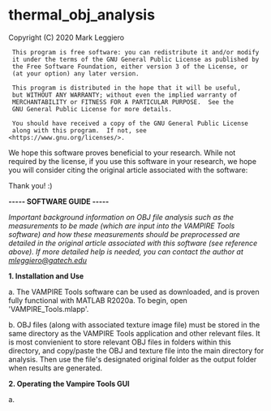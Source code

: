 # thermal_obj_analysis
 Copyright (C) 2020  Mark Leggiero
 
     This program is free software: you can redistribute it and/or modify
     it under the terms of the GNU General Public License as published by
     the Free Software Foundation, either version 3 of the License, or
     (at your option) any later version.
 
     This program is distributed in the hope that it will be useful,
     but WITHOUT ANY WARRANTY; without even the implied warranty of
     MERCHANTABILITY or FITNESS FOR A PARTICULAR PURPOSE.  See the
     GNU General Public License for more details.
 
     You should have received a copy of the GNU General Public License
     along with this program.  If not, see <https://www.gnu.org/licenses/>.
     

We hope this software proves beneficial to your research. While not required by the license, if you use this software in your research, we hope you will consider citing the original article associated with the software:

<Include full reference to article here>

   Thank you!  :)

**----- SOFTWARE GUIDE -----**

*Important background information on OBJ file analysis such as the measurements to be made (which are input into the VAMPIRE Tools software) and how these measurements should be preprocessed are detailed in the original article associated with this software (see reference above). If more detailed help is needed, you can contact the author at mleggiero@gatech.edu*

**1. Installation and Use**

a. The VAMPIRE Tools software can be used as downloaded, and is proven fully functional with MATLAB R2020a. To begin, open 'VAMPIRE_Tools.mlapp'.

b. OBJ files (along with associated texture image file) must be stored in the same directory as the VAMPIRE Tools application and other relevant files. It is most convienient to store relevant OBJ files in folders within this directory, and copy/paste the OBJ and texture file into the main directory for analysis. Then use the file's designated original folder as the output folder when results are generated.
 
**2. Operating the Vampire Tools GUI**

a. 
